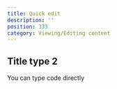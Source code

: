 ```yaml
---
title: Quick edit
description: ''
position: 333
category: Viewing/Editing content
---
```



## Title type 2

You can type code directly


